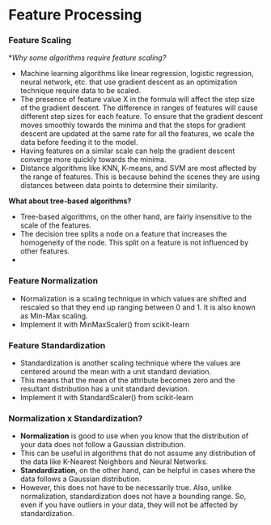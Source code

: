 # Feature Processing 

### Feature Scaling 

**Why some algorithms require feature scaling?*

* Machine learning algorithms like linear regression, logistic regression, neural network, etc. that use gradient descent as an optimization technique require data to be scaled.
* The presence of feature value X in the formula will affect the step size of the gradient descent. The difference in ranges of features will cause different step sizes for each feature. To ensure that the gradient descent moves smoothly towards the minima and that the steps for gradient descent are updated at the same rate for all the features, we scale the data before feeding it to the model.
* Having features on a similar scale can help the gradient descent converge more quickly towards the minima.
* Distance algorithms like KNN, K-means, and SVM are most affected by the range of features. This is because behind the scenes they are using distances between data points to determine their similarity.

**What about tree-based algorithms?**
* Tree-based algorithms, on the other hand, are fairly insensitive to the scale of the features. 
* The decision tree splits a node on a feature that increases the homogeneity of the node. This split on a feature is not influenced by other features.
*  


### Feature Normalization 
* Normalization is a scaling technique in which values are shifted and rescaled so that they end up ranging between 0 and 1. It is also known as Min-Max scaling.
* Implement it with MinMaxScaler() from scikit-learn

### Feature Standardization 
* Standardization is another scaling technique where the values are centered around the mean with a unit standard deviation. 
* This means that the mean of the attribute becomes zero and the resultant distribution has a unit standard deviation.
* Implement it with StandardScaler() from scikit-learn 

### Normalization x Standardization? 
* **Normalization** is good to use when you know that the distribution of your data does not follow a Gaussian distribution. 
* This can be useful in algorithms that do not assume any distribution of the data like K-Nearest Neighbors and Neural Networks.
* **Standardization**, on the other hand, can be helpful in cases where the data follows a Gaussian distribution. 
* However, this does not have to be necessarily true. Also, unlike normalization, standardization does not have a bounding range. So, even if you have outliers in your data, they will not be affected by standardization.
